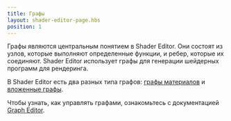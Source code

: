 ```yaml
---
title: Графы
layout: shader-editor-page.hbs
position: 1
---
```


Графы являются центральным понятием в Shader Editor. Они состоят из узлов, которые выполняют определенные функции, и ребер, которые их соединяют. Shader Editor использует графы для генерации шейдерных программ для рендеринга.

В Shader Editor есть два разных типа графов: [графы материалов][2] и [вложенные графы][3].

Чтобы узнать, как управлять графами, ознакомьтесь с документацией [Graph Editor][1].

[1]: /shader-editor/window-layout/graph-editor
[2]: /shader-editor/overview/graphs/material-graphs
[3]: /shader-editor/overview/graphs/sub-graphs